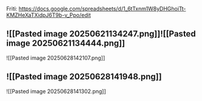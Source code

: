  Friti: https://docs.google.com/spreadsheets/d/1_6tTxnm1W8yDHGhoiTt-KMZHeXaTXidpJ6T9b-v_Ppo/edit

![[Pasted image 20250621134247.png]]![[Pasted image 20250621134444.png]]
-
![[Pasted image 20250628142107.png]]

![[Pasted image 20250628141948.png]]
-

![[Pasted image 20250628141302.png]]